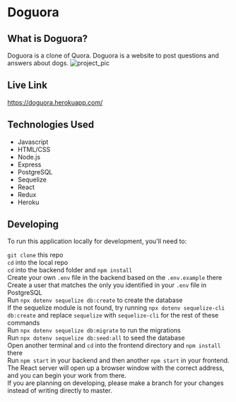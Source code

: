 # Doguora
## What is Doguora?
Doguora is a clone of Quora. Doguora is a website to post questions and answers about dogs.
![project_pic](https://user-images.githubusercontent.com/75101720/147805669-a244805e-60f0-4f9e-aed4-d7e50f1f7ece.png)

## Live Link
https://doguora.herokuapp.com/

## Technologies Used
* Javascript
* HTML/CSS
* Node.js
* Express
* PostgreSQL
* Sequelize
* React
* Redux
* Heroku

## Developing
To run this application locally for development, you'll need to:

`git clone` this repo<br/>
`cd` into the local repo<br/>
`cd` into the backend folder and `npm install`<br/>
Create your own `.env` file in the backend based on the `.env.example` there<br/>
Create a user that matches the only you identified in your `.env` file in PostgreSQL<br/>
Run `npx dotenv sequelize db:create` to create the database<br/>
If the sequelize module is not found, try running `npx dotenv sequelize-cli db:create` and replace `sequelize` with `sequelize-cli` for the rest of these commands<br/>
Run `npx dotenv sequelize db:migrate` to run the migrations<br/>
Run `npx dotenv sequelize db:seed:all` to seed the database<br/>
Open another terminal and `cd` into the frontend directory and `npm install` there<br/>
Run `npm start` in your backend and then another `npm start` in your frontend.<br/>
The React server will open up a browser window with the correct address, and you can begin your work from there.<br/>
If you are planning on developing, please make a branch for your changes instead of writing directly to master.<br/>
